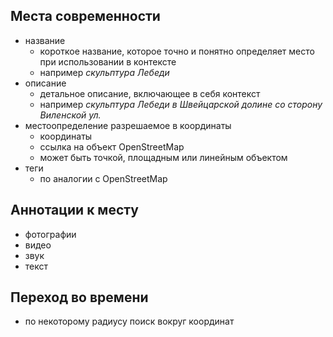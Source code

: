 ## Места современности

* название
  * короткое название, которое точно и понятно определяет место при использовании в контексте
  * например _скульптура Лебеди_
* описание
  * детальное описание, включающее в себя контекст
  * например _скульптура Лебеди в Швейцарской долине со сторону Виленской ул._
* местоопределение разрешаемое в координаты
  * координаты
  * ссылка на объект OpenStreetMap
  * может быть точкой, площадным или линейным объектом
* теги
  * по аналогии с OpenStreetMap
  
## Аннотации к месту

* фотографии
* видео
* звук
* текст
  
## Переход во времени

* по некоторому радиусу поиск вокруг координат
